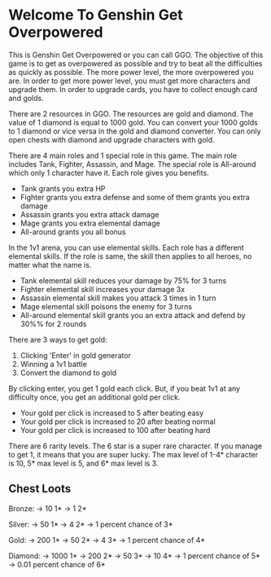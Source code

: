 # Welcome To Genshin Get Overpowered 

This is Genshin Get Overpowered or you can call GGO. The objective of this game is to get as overpowered as possible and try to beat all the difficulties as quickly as possible. The more power level, the more overpowered you are. In order to get more power level, you must get more characters and upgrade them. In order to upgrade cards, you have to collect enough card and golds.

There are 2 resources in GGO. The resources are gold and diamond. The value of 1 diamond is equal to 1000 gold. You can convert your 1000 golds to 1 diamond or vice versa in the gold and diamond converter. You can only open chests with diamond and upgrade characters with gold.

There are 4 main roles and 1 special role in this game. The main role includes Tank, Fighter, Assassin, and Mage. The special role is All-around which only 1 character have it. Each role gives you benefits.
- Tank grants you extra HP
- Fighter grants you extra defense and some of them grants you extra damage
- Assassin grants you extra attack damage
- Mage grants you extra elemental damage
- All-around grants you all bonus

In the 1v1 arena, you can use elemental skills. Each role has a different elemental skills. If the role is same, the skill then applies to all heroes, no matter what the name is.
- Tank elemental skill reduces your damage by 75% for 3 turns
- Fighter elemental skill increases your damage 3x
- Assassin elemental skill makes you attack 3 times in 1 turn
- Mage elemental skill poisons the enemy for 3 turns
- All-around elemental skill grants you an extra attack and defend by 30%% for 2 rounds

There are 3 ways to get gold:
1. Clicking \'Enter\' in gold generator
2. Winning a 1v1 battle
3. Convert the diamond to gold

By clicking enter, you get 1 gold each click. But, if you beat 1v1 at any difficulty once, you get an additional gold per click.
- Your gold per click is increased to 5 after beating easy
- Your gold per click is increased to 20 after beating normal
- Your gold per click is increased to 100 after beating hard

There are 6 rarity levels. The 6 star is a super rare character. If you manage to get 1, it means that you are super lucky. The max level of 1-4* character is 10, 5* max level is 5, and 6* max level is 3.

## Chest Loots 

Bronze:
-> 10 1*
-> 1 2*

Silver:
-> 50 1*
-> 4 2*
-> 1 percent chance of 3*

Gold:
-> 200 1*
-> 50 2*
-> 4 3*
-> 1 percent chance of 4*

Diamond:
-> 1000 1*
-> 200 2*
-> 50 3*
-> 10 4*
-> 1 percent chance of 5*
-> 0.01 percent chance of 6*